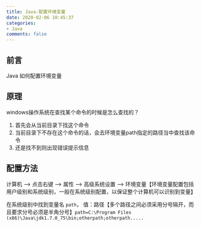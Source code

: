 ```yaml
---
title: Java-配置环境变量
date: 2020-02-06 10:45:37
categories:
- Java
comments: false
---
```


## 前言

Java 如何配置环境变量

<!-- more-->

## 原理

windows操作系统在查找某个命令的时候是怎么查找的？

1. 首先会从当前目录下找这个命令
2. 当前目录下不存在这个命令的话，会去环境变量path指定的路径当中查找该命令
3. 还是找不到则出现错误提示信息

## 配置方法

计算机 --> 点击右键 --> 属性 --> 高级系统设置 --> 环境变量【环境变量配置包括用户级别和系统级别，一般在系统级别配置，以保证整个计算机可以识别到变量】



在系统级别中找到变量名 `path`， 值：路径【多个路径之间必须采用分号隔开，而且要求分号必须是半角分号】`path=C:\Program Files (x86)\Java\jdk1.7.0_75\bin;otherpath;otherpath.....`
	
